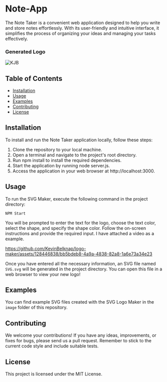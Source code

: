 # Note-App
The Note Taker is a convenient web application designed to help you write and store notes effortlessly. With its user-friendly and intuitive interface, it simplifies the process of organizing your ideas and managing your tasks effectively.

### Generated Logo

![KJB](https://github.com/KevinBelknap/logo-maker/assets/128446838/c7db6188-2d78-4a36-b059-5e3740effe31)

## Table of Contents

- [Installation](#installation)
- [Usage](#usage)
- [Examples](#examples)
- [Contributing](#contributing)
- [License](#license)

## Installation

To install and run the Note Taker application locally, follow these steps:

1. Clone the repository to your local machine.  
2. Open a terminal and navigate to the project's root directory.  
3. Run npm install to install the required dependencies.  
4. Start the application by running node server.js.  
5.  Access the application in your web browser at http://localhost:3000.

## Usage

To run the SVG Maker, execute the following command in the project directory:  

`NPM Start`

You will be prompted to enter the text for the logo, choose the text color, select the shape, and specify the shape color. Follow the on-screen instructions and provide the required input. I have attached a video as a example.


https://github.com/KevinBelknap/logo-maker/assets/128446838/bb5bdeb8-4a9a-4838-82a8-1a6e73a34e23


Once you have entered all the necessary information, an SVG file named `SVG.svg` will be generated in the project directory. You can open this file in a web browser to view your new logo!

## Examples

You can find example SVG files created with the SVG Logo Maker in the `image` folder of this repository.

## Contributing

We welcome your contributions! If you have any ideas, improvements, or fixes for bugs, please send us a pull request. Remember to stick to the current code style and include suitable tests.

## License

This project is licensed under the MIT License.
  
